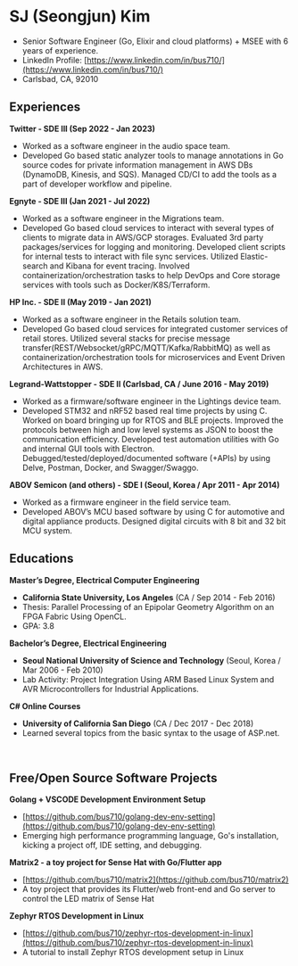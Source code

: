 # SJ (Seongjun) Kim 
- Senior Software Engineer (Go, Elixir and cloud platforms) + MSEE with 6 years of experience.
- LinkedIn Profile: [https://www.linkedin.com/in/bus710/](https://www.linkedin.com/in/bus710/)
- Carlsbad, CA, 92010

## Experiences

**Twitter - SDE III (Sep 2022 - Jan 2023)**
- Worked as a software engineer in the audio space team.
- Developed Go based static analyzer tools to manage annotations in Go source codes for private information management in AWS DBs (DynamoDB, Kinesis, and SQS). Managed CD/CI to add the tools as a part of developer workflow and pipeline.
 
**Egnyte - SDE III (Jan 2021 - Jul 2022)**
- Worked as a software engineer in the Migrations team. 
- Developed Go based cloud services to interact with several types of clients to migrate data in AWS/GCP storages. Evaluated 3rd party packages/services for logging and monitoring. Developed client scripts for internal tests to interact with file sync services. Utilized Elastic-search and Kibana for event tracing. Involved containerization/orchestration tasks to help DevOps and Core storage services with tools such as Docker/K8S/Terraform.

**HP Inc. - SDE II (May 2019 - Jan 2021)**
- Worked as a software engineer in the Retails solution team. 
- Developed Go based cloud services for integrated customer services of retail stores. Utilized several stacks for precise message transfer(REST/Websocket/gRPC/MQTT/Kafka/RabbitMQ) as well as containerization/orchestration tools for microservices and Event Driven Architectures in AWS. 

**Legrand-Wattstopper - SDE II (Carlsbad, CA / June 2016 - May 2019)**
- Worked as a firmware/software engineer in the Lightings device team. 
- Developed STM32 and nRF52 based real time projects by using C. Worked on board bringing up for RTOS and BLE projects. Improved the protocols between high and low level systems as JSON to boost the communication efficiency. Developed test automation utilities with Go and internal GUI tools with Electron. Debugged/tested/deployed/documented software (+APIs) by using Delve, Postman, Docker, and Swagger/Swaggo. 
 
**ABOV Semicon (and others) - SDE I (Seoul, Korea / Apr 2011 - Apr 2014)**
- Worked as a firmware engineer in the field service team. 
- Developed ABOV’s MCU based software by using C for automotive and digital appliance products. Designed digital circuits with 8 bit and 32 bit MCU system. 
 
<div style="page-break-after: always;"></div>

## Educations

**Master’s Degree, Electrical Computer Engineering**
- **California State University, Los Angeles** (CA / Sep 2014 - Feb 2016)
- Thesis: Parallel Processing of an Epipolar Geometry Algorithm on an FPGA Fabric Using OpenCL.
- GPA: 3.8

**Bachelor’s Degree, Electrical Engineering**
- **Seoul National University of Science and Technology** (Seoul, Korea / Mar 2006 - Feb 2010)
- Lab Activity: Project Integration Using ARM Based Linux System and AVR Microcontrollers for Industrial Applications.

**C# Online Courses**
- **University of California San Diego** (CA / Dec 2017 - Dec 2018)
- Learned several topics from the basic syntax to the usage of ASP.net. 

<br/>

## Free/Open Source Software Projects

**Golang + VSCODE Development Environment Setup**
- [https://github.com/bus710/golang-dev-env-setting](https://github.com/bus710/golang-dev-env-setting)
- Emerging high performance programming language, Go's installation, kicking a project off, IDE setting, and debugging.
 
**Matrix2 - a toy project for Sense Hat with Go/Flutter app**
- [https://github.com/bus710/matrix2](https://github.com/bus710/matrix2)
- A toy project that provides its Flutter/web front-end and Go server to control the LED matrix of Sense Hat

**Zephyr RTOS Development in Linux**
- [https://github.com/bus710/zephyr-rtos-development-in-linux](https://github.com/bus710/zephyr-rtos-development-in-linux)
- A tutorial to install Zephyr RTOS development setup in Linux
